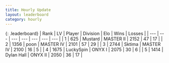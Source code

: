 ```yaml
---
title: Hourly Update
layout: leaderboard
category: hourly
---
```


{: .leaderboard}
| Rank | LV | Player | Division | Elo | Wins | Losses |
| --- | --- | --- | --- | --- | --- | --- |
| <span data-change="0">1</span> | 625 | <span title="ID: 611082">Mustard</span> | MASTER II | <span data-change="20">2152</span> | <span data-change="2">47</span> | <span data-change="0">17</span> |
| <span data-change="0">2</span> | 1356 | <span title="ID: 540690">poon</span> | MASTER IV | <span data-change="-21">2101</span> | <span data-change="1">57</span> | <span data-change="2">29</span> |
| <span data-change="0">3</span> | 2744 | <span title="ID: 353063">Sktima</span> | MASTER IV | <span data-change="0">2100</span> | <span data-change="0">16</span> | <span data-change="0">5</span> |
| <span data-change="0">4</span> | 1675 | <span title="ID: 498412">LuckySpin</span> | ONYX I | <span data-change="0">2075</span> | <span data-change="0">30</span> | <span data-change="0">6</span> |
| <span data-change="0">5</span> | 1414 | <span title="ID: 174294">Dylan Hall</span> | ONYX II | <span data-change="0">2050</span> | <span data-change="0">36</span> | <span data-change="0">17</span> |